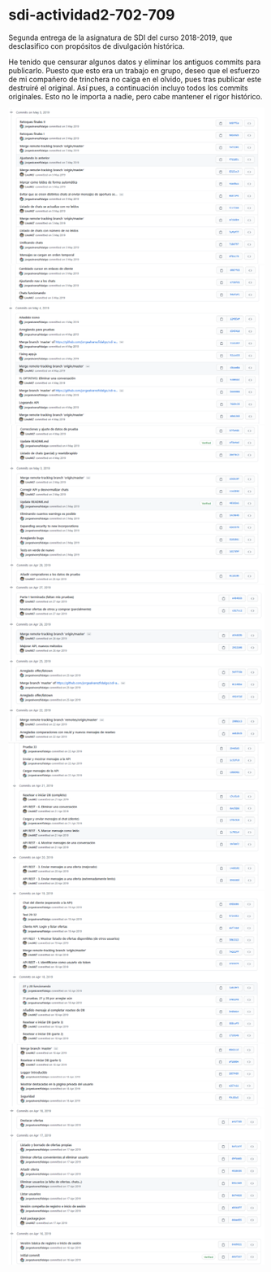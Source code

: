 # sdi-actividad2-702-709

Segunda entrega de la asignatura de SDI del curso 2018-2019, que desclasifico con propósitos de divulgación histórica. 

He tenido que censurar algunos datos y eliminar los antiguos commits para publicarlo. Puesto que esto era un trabajo en grupo, deseo que el esfuerzo de mi compañero de trinchera no caiga en el olvido, pues tras publicar este destruiré el original. Así pues, a continuación incluyo todos los commits originales. Esto no le importa a nadie, pero cabe mantener el rigor histórico.

![Captura 1](https://github.com/jorgealvarezfidalgo/sdi-actividad2-702-709/blob/master/images/Captura1.PNG)
![Captura 2](https://github.com/jorgealvarezfidalgo/sdi-actividad2-702-709/blob/master/images/Captura2.PNG)
![Captura 3](https://github.com/jorgealvarezfidalgo/sdi-actividad2-702-709/blob/master/images/Captura3.PNG)
![Captura 4](https://github.com/jorgealvarezfidalgo/sdi-actividad2-702-709/blob/master/images/Captura4.PNG)
![Captura 5](https://github.com/jorgealvarezfidalgo/sdi-actividad2-702-709/blob/master/images/Captura5.PNG)
![Captura 6](https://github.com/jorgealvarezfidalgo/sdi-actividad2-702-709/blob/master/images/Captura6.PNG)
![Captura 7](https://github.com/jorgealvarezfidalgo/sdi-actividad2-702-709/blob/master/images/Captura7.PNG)
![Captura 8](https://github.com/jorgealvarezfidalgo/sdi-actividad2-702-709/blob/master/images/Captura8.PNG)